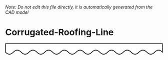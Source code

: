 ###### Note: Do not edit this file directly, it is automatically generated from the CAD model

# Corrugated-Roofing-Line

![](/project.svg)



 

